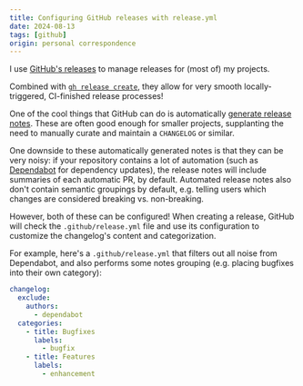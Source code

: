 ```yaml
---
title: Configuring GitHub releases with release.yml
date: 2024-08-13
tags: [github]
origin: personal correspondence
---
```


I use [GitHub's releases] to manage releases for (most of) my
projects.

Combined with [`gh release create`], they allow for very smooth locally-triggered,
CI-finished release processes!

One of the cool things that GitHub can do is automatically
[generate release notes]. These are often good enough for smaller projects,
supplanting the need to manually curate and maintain a `CHANGELOG` or similar.

One downside to these automatically generated notes is that they
can be very noisy: if your repository contains a lot of automation
(such as [Dependabot] for dependency updates), the release notes will
include summaries of each automatic PR, by default. Automated
release notes also don't contain semantic groupings by default, e.g.
telling users which changes are considered breaking vs. non-breaking.

However, both of these can be configured! When creating a release,
GitHub will check the `.github/release.yml` file and use its configuration
to customize the changelog's content and categorization.

For example, here's a `.github/release.yml` that filters out all noise
from Dependabot, and also performs some notes grouping (e.g. placing
bugfixes into their own category):

```yaml
changelog:
  exclude:
    authors:
      - dependabot
  categories:
    - title: Bugfixes
      labels:
        - bugfix
    - title: Features
      labels:
        - enhancement
```

[GitHub's releases]: https://docs.github.com/en/repositories/releasing-projects-on-github/about-releases

[`gh release create`]: https://cli.github.com/manual/gh_release_create

[generate release notes]: https://docs.github.com/en/repositories/releasing-projects-on-github/automatically-generated-release-notes

[Dependabot]: https://github.com/dependabot
